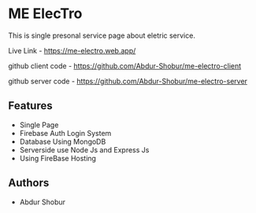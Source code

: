 # ME ElecTro

This is single presonal service page about eletric service.

Live Link - https://me-electro.web.app/

github client code - https://github.com/Abdur-Shobur/me-electro-client

github server code - https://github.com/Abdur-Shobur/me-electro-server

## Features

- Single Page
- Firebase Auth Login System
- Database Using MongoDB
- Serverside use Node Js and Express Js
- Using FireBase Hosting

## Authors

- Abdur Shobur
